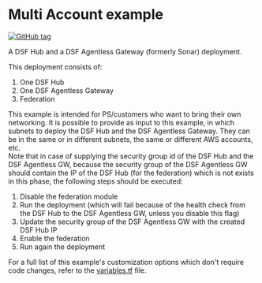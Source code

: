 # Multi Account example
[![GitHub tag](https://img.shields.io/github/v/tag/imperva/dsfkit.svg)](https://github.com/imperva/dsfkit/tags)

A DSF Hub and a DSF Agentless Gateway (formerly Sonar) deployment.

This deployment consists of:

1. One DSF Hub
2. One DSF Agentless Gateway
3. Federation

This example is intended for PS/customers who want to bring their own networking.
It is possible to provide as input to this example, in which subnets to deploy the DSF Hub and the DSF Agentless Gateway.
They can be in the same or in different subnets, the same or different AWS accounts, etc.<br />
Note that in case of supplying the security group id of the DSF Hub and the DSF Agentless GW, because the security group of the DSF Agentless GW should contain the IP of the DSF Hub (for the federation) which is not exists in this phase, the following steps should be executed: 
1. Disable the federation module
2. Run the deployment (which will fail because of the health check from the DSF Hub to the DSF Agentless GW, unless you disable this flag)
3. Update the security group of the DSF Agentless GW with the created DSF Hub IP
4. Enable the federation
5. Run again the deployment 

For a full list of this example's customization options which don't require code changes, refer to the [variables.tf](https://github.com/imperva/dsfkit/tree/1.3.6/examples/installation/multi_account_deployment/variables.tf) file.